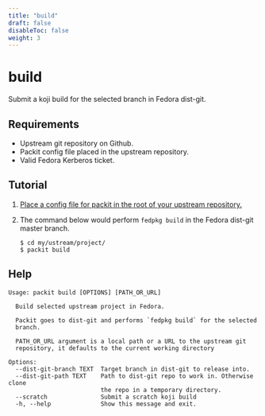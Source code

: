 ```yaml
---
title: "build"
draft: false
disableToc: false
weight: 3
---
```


# build

Submit a koji build for the selected branch in Fedora dist-git.

## Requirements

* Upstream git repository on Github.
* Packit config file placed in the upstream repository.
* Valid Fedora Kerberos ticket.


## Tutorial

1. [Place a config file for packit in the root of your upstream repository.](/docs/configuration/)

2. The command below would perform `fedpkg build` in the Fedora dist-git master branch.
    ```
    $ cd my/ustream/project/
    $ packit build
    ```


## Help

    Usage: packit build [OPTIONS] [PATH_OR_URL]
    
      Build selected upstream project in Fedora.
    
      Packit goes to dist-git and performs `fedpkg build` for the selected
      branch.
    
      PATH_OR_URL argument is a local path or a URL to the upstream git
      repository, it defaults to the current working directory
    
    Options:
      --dist-git-branch TEXT  Target branch in dist-git to release into.
      --dist-git-path TEXT    Path to dist-git repo to work in. Otherwise clone
                              the repo in a temporary directory.
      --scratch               Submit a scratch koji build
      -h, --help              Show this message and exit.

